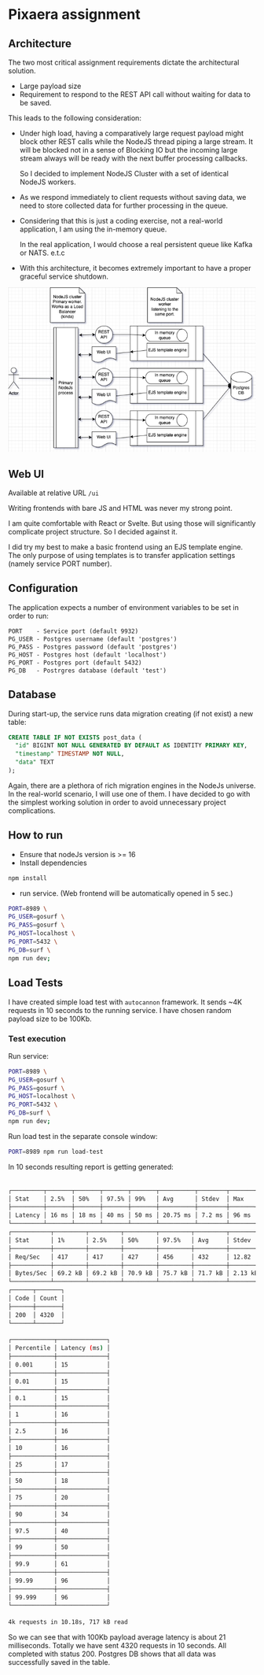 # Pixaera assignment

## Architecture

The two most critical assignment requirements dictate the architectural solution.

- Large payload size
- Requirement to respond to the REST API call without waiting for data to be saved.

This leads to the following consideration:

- Under high load, having a comparatively large request payload might block other REST calls while the NodeJS thread piping a large stream. It will be blocked not in a sense of Blocking IO but the incoming large stream always will be ready with the next buffer processing callbacks.

  So I decided to implement NodeJS Cluster with a set of identical NodeJS workers.

- As we respond immediately to client requests without saving data, we need to store collected data for further processing in the queue.

- Considering that this is just a coding exercise, not a real-world application, I am using the in-memory queue.

  In the real application, I would choose a real persistent queue like Kafka or NATS. e.t.c

- With this architecture, it becomes extremely important to have a proper graceful service shutdown.

![Architecture diagram](/doc/diagram.png)

## Web UI

Available at relative URL `/ui`

Writing frontends with bare JS and HTML was never my strong point.

I am quite comfortable with React or Svelte. But using those will significantly complicate project structure. So I decided against it.

I did try my best to make a basic frontend using an EJS template engine. The only purpose of using templates is to transfer application settings (namely service PORT number).

## Configuration

The application expects a number of environment variables to be set in order to run:

```text
PORT    - Service port (default 9932)
PG_USER - Postgres username (default 'postgres')
PG_PASS - Postgres password (default 'postgres')
PG_HOST - Postgres host (default 'localhost')
PG_PORT - Postgres port (default 5432)
PG_DB   - Postrgres database (default 'test')
```

## Database

During start-up, the service runs data migration creating (if not exist) a new table:

```SQL
CREATE TABLE IF NOT EXISTS post_data (
  "id" BIGINT NOT NULL GENERATED BY DEFAULT AS IDENTITY PRIMARY KEY,
  "timestamp" TIMESTAMP NOT NULL,
  "data" TEXT
);
```

Again, there are a plethora of rich migration engines in the NodeJs universe. In the real-world scenario, I will use one of them. I have decided to go with the simplest working solution in order to avoid unnecessary project complications.

## How to run

- Ensure that nodeJs version is >= 16
- Install dependencies
```bash
npm install
```
- run service. (Web frontend will be automatically opened in 5 sec.)

```bash
PORT=8989 \
PG_USER=gosurf \
PG_PASS=gosurf \
PG_HOST=localhost \
PG_PORT=5432 \
PG_DB=surf \
npm run dev;
```

## Load Tests

I have created simple load test with `autocannon` framework. It sends ~4K requests in 10 seconds to the running service.
I have chosen random payload size to be 100Kb.

### Test execution

Run service:
```bash
PORT=8989 \
PG_USER=gosurf \
PG_PASS=gosurf \
PG_HOST=localhost \
PG_PORT=5432 \
PG_DB=surf \
npm run dev;
```
Run load test in the separate console window:
```bash
PORT=8989 npm run load-test
```
In 10 seconds resulting report is getting generated:
```bash

┌─────────┬───────┬───────┬───────┬───────┬──────────┬────────┬───────┐
│ Stat    │ 2.5%  │ 50%   │ 97.5% │ 99%   │ Avg      │ Stdev  │ Max   │
├─────────┼───────┼───────┼───────┼───────┼──────────┼────────┼───────┤
│ Latency │ 16 ms │ 18 ms │ 40 ms │ 50 ms │ 20.75 ms │ 7.2 ms │ 96 ms │
└─────────┴───────┴───────┴───────┴───────┴──────────┴────────┴───────┘
┌───────────┬─────────┬─────────┬─────────┬─────────┬─────────┬─────────┬─────────┐
│ Stat      │ 1%      │ 2.5%    │ 50%     │ 97.5%   │ Avg     │ Stdev   │ Min     │
├───────────┼─────────┼─────────┼─────────┼─────────┼─────────┼─────────┼─────────┤
│ Req/Sec   │ 417     │ 417     │ 427     │ 456     │ 432     │ 12.82   │ 417     │
├───────────┼─────────┼─────────┼─────────┼─────────┼─────────┼─────────┼─────────┤
│ Bytes/Sec │ 69.2 kB │ 69.2 kB │ 70.9 kB │ 75.7 kB │ 71.7 kB │ 2.13 kB │ 69.2 kB │
└───────────┴─────────┴─────────┴─────────┴─────────┴─────────┴─────────┴─────────┘
┌──────┬───────┐
│ Code │ Count │
├──────┼───────┤
│ 200  │ 4320  │
└──────┴───────┘

┌────────────┬──────────────┐
│ Percentile │ Latency (ms) │
├────────────┼──────────────┤
│ 0.001      │ 15           │
├────────────┼──────────────┤
│ 0.01       │ 15           │
├────────────┼──────────────┤
│ 0.1        │ 15           │
├────────────┼──────────────┤
│ 1          │ 16           │
├────────────┼──────────────┤
│ 2.5        │ 16           │
├────────────┼──────────────┤
│ 10         │ 16           │
├────────────┼──────────────┤
│ 25         │ 17           │
├────────────┼──────────────┤
│ 50         │ 18           │
├────────────┼──────────────┤
│ 75         │ 20           │
├────────────┼──────────────┤
│ 90         │ 34           │
├────────────┼──────────────┤
│ 97.5       │ 40           │
├────────────┼──────────────┤
│ 99         │ 50           │
├────────────┼──────────────┤
│ 99.9       │ 61           │
├────────────┼──────────────┤
│ 99.99      │ 96           │
├────────────┼──────────────┤
│ 99.999     │ 96           │
└────────────┴──────────────┘

4k requests in 10.18s, 717 kB read
```
So we can see that with 100Kb payload average latency is about 21 milliseconds.
Totally we have sent 4320 requests in 10 seconds. All completed with status 200.
Postgres DB shows that all data was successfully saved in the table. 
